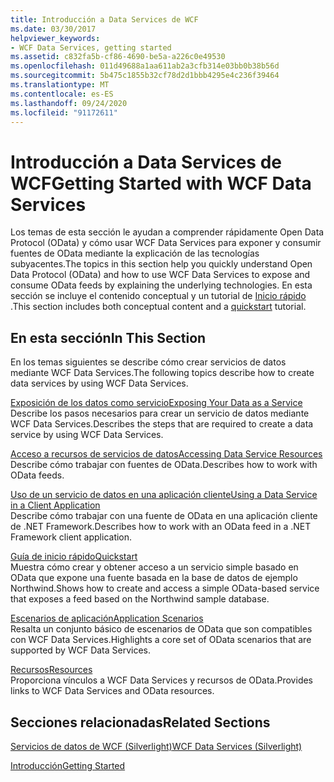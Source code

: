 ```yaml
---
title: Introducción a Data Services de WCF
ms.date: 03/30/2017
helpviewer_keywords:
- WCF Data Services, getting started
ms.assetid: c832fa5b-cf86-4690-be5a-a226c0e49530
ms.openlocfilehash: 011d49688a1aa611ab2a3cfb314e03bb0b38b56d
ms.sourcegitcommit: 5b475c1855b32cf78d2d1bbb4295e4c236f39464
ms.translationtype: MT
ms.contentlocale: es-ES
ms.lasthandoff: 09/24/2020
ms.locfileid: "91172611"
---
```

# <a name="getting-started-with-wcf-data-services"></a><span data-ttu-id="34377-102">Introducción a Data Services de WCF</span><span class="sxs-lookup"><span data-stu-id="34377-102">Getting Started with WCF Data Services</span></span>

<span data-ttu-id="34377-103">Los temas de esta sección le ayudan a comprender rápidamente Open Data Protocol (OData) y cómo usar WCF Data Services para exponer y consumir fuentes de OData mediante la explicación de las tecnologías subyacentes.</span><span class="sxs-lookup"><span data-stu-id="34377-103">The topics in this section help you quickly understand Open Data Protocol (OData) and how to use WCF Data Services to expose and consume OData feeds by explaining the underlying technologies.</span></span> <span data-ttu-id="34377-104">En esta sección se incluye el contenido conceptual y un tutorial de [Inicio rápido](quickstart-wcf-data-services.md) .</span><span class="sxs-lookup"><span data-stu-id="34377-104">This section includes both conceptual content and a [quickstart](quickstart-wcf-data-services.md) tutorial.</span></span>  
  
## <a name="in-this-section"></a><span data-ttu-id="34377-105">En esta sección</span><span class="sxs-lookup"><span data-stu-id="34377-105">In This Section</span></span>  

 <span data-ttu-id="34377-106">En los temas siguientes se describe cómo crear servicios de datos mediante WCF Data Services.</span><span class="sxs-lookup"><span data-stu-id="34377-106">The following topics describe how to create data services by using WCF Data Services.</span></span>  
  
 [<span data-ttu-id="34377-107">Exposición de los datos como servicio</span><span class="sxs-lookup"><span data-stu-id="34377-107">Exposing Your Data as a Service</span></span>](exposing-your-data-as-a-service-wcf-data-services.md)  
 <span data-ttu-id="34377-108">Describe los pasos necesarios para crear un servicio de datos mediante WCF Data Services.</span><span class="sxs-lookup"><span data-stu-id="34377-108">Describes the steps that are required to create a data service by using WCF Data Services.</span></span>  
  
 [<span data-ttu-id="34377-109">Acceso a recursos de servicios de datos</span><span class="sxs-lookup"><span data-stu-id="34377-109">Accessing Data Service Resources</span></span>](accessing-data-service-resources-wcf-data-services.md)  
 <span data-ttu-id="34377-110">Describe cómo trabajar con fuentes de OData.</span><span class="sxs-lookup"><span data-stu-id="34377-110">Describes how to work with OData feeds.</span></span>  
  
 [<span data-ttu-id="34377-111">Uso de un servicio de datos en una aplicación cliente</span><span class="sxs-lookup"><span data-stu-id="34377-111">Using a Data Service in a Client Application</span></span>](using-a-data-service-in-a-client-application-wcf-data-services.md)  
 <span data-ttu-id="34377-112">Describe cómo trabajar con una fuente de OData en una aplicación cliente de .NET Framework.</span><span class="sxs-lookup"><span data-stu-id="34377-112">Describes how to work with an OData feed in a .NET Framework client application.</span></span>  
  
 [<span data-ttu-id="34377-113">Guía de inicio rápido</span><span class="sxs-lookup"><span data-stu-id="34377-113">Quickstart</span></span>](quickstart-wcf-data-services.md)  
 <span data-ttu-id="34377-114">Muestra cómo crear y obtener acceso a un servicio simple basado en OData que expone una fuente basada en la base de datos de ejemplo Northwind.</span><span class="sxs-lookup"><span data-stu-id="34377-114">Shows how to create and access a simple OData-based service that exposes a feed based on the Northwind sample database.</span></span>  
  
 [<span data-ttu-id="34377-115">Escenarios de aplicación</span><span class="sxs-lookup"><span data-stu-id="34377-115">Application Scenarios</span></span>](application-scenarios-wcf-data-services.md)  
 <span data-ttu-id="34377-116">Resalta un conjunto básico de escenarios de OData que son compatibles con WCF Data Services.</span><span class="sxs-lookup"><span data-stu-id="34377-116">Highlights a core set of OData scenarios that are supported by WCF Data Services.</span></span>  
  
 [<span data-ttu-id="34377-117">Recursos</span><span class="sxs-lookup"><span data-stu-id="34377-117">Resources</span></span>](wcf-data-services-resources.md)  
 <span data-ttu-id="34377-118">Proporciona vínculos a WCF Data Services y recursos de OData.</span><span class="sxs-lookup"><span data-stu-id="34377-118">Provides links to WCF Data Services and OData resources.</span></span>  
  
## <a name="related-sections"></a><span data-ttu-id="34377-119">Secciones relacionadas</span><span class="sxs-lookup"><span data-stu-id="34377-119">Related Sections</span></span>  

 <span data-ttu-id="34377-120">[Servicios de datos de WCF (Silverlight)](/previous-versions/windows/silverlight/dotnet-windows-silverlight/cc838234(v=vs.95))</span><span class="sxs-lookup"><span data-stu-id="34377-120">[WCF Data Services (Silverlight)](/previous-versions/windows/silverlight/dotnet-windows-silverlight/cc838234(v=vs.95))</span></span>  
  
 [<span data-ttu-id="34377-121">Introducción</span><span class="sxs-lookup"><span data-stu-id="34377-121">Getting Started</span></span>](../adonet/ef/getting-started.md)
